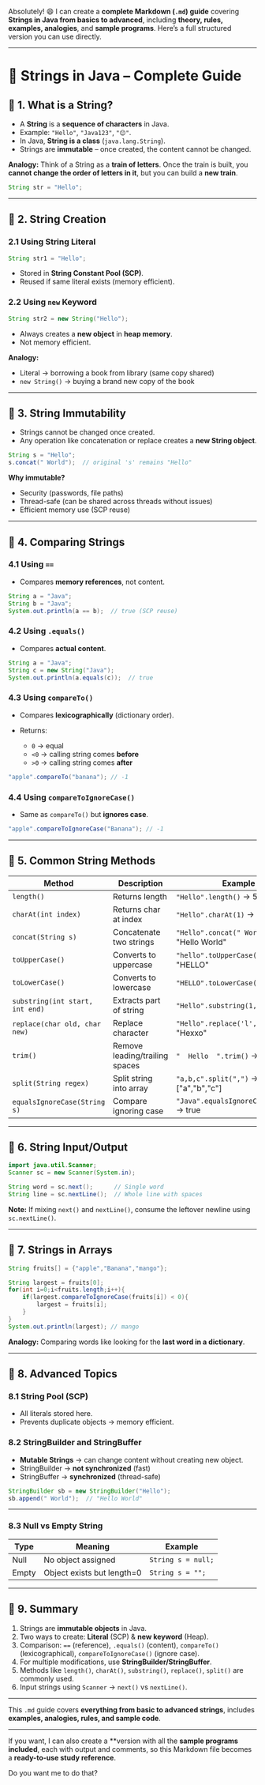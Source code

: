 Absolutely! 😄 I can create a **complete Markdown (`.md`) guide** covering **Strings in Java from basics to advanced**, including **theory, rules, examples, analogies**, and **sample programs**. Here’s a full structured version you can use directly.

---

# 📘 Strings in Java – Complete Guide

## 🔹 1. What is a String?

* A **String** is a **sequence of characters** in Java.
* Example: `"Hello"`, `"Java123"`, `"😊"`.
* In Java, **String is a class** (`java.lang.String`).
* Strings are **immutable** – once created, the content cannot be changed.

**Analogy:**
Think of a String as a **train of letters**. Once the train is built, you **cannot change the order of letters in it**, but you can build a **new train**.

```java
String str = "Hello";
```

---

## 🔹 2. String Creation

### 2.1 Using String Literal

```java
String str1 = "Hello";
```

* Stored in **String Constant Pool (SCP)**.
* Reused if same literal exists (memory efficient).

### 2.2 Using `new` Keyword

```java
String str2 = new String("Hello");
```

* Always creates a **new object** in **heap memory**.
* Not memory efficient.

**Analogy:**

* Literal → borrowing a book from library (same copy shared)
* `new String()` → buying a brand new copy of the book

---

## 🔹 3. String Immutability

* Strings cannot be changed once created.
* Any operation like concatenation or replace creates a **new String object**.

```java
String s = "Hello";
s.concat(" World");  // original 's' remains "Hello"
```

**Why immutable?**

* Security (passwords, file paths)
* Thread-safe (can be shared across threads without issues)
* Efficient memory use (SCP reuse)

---

## 🔹 4. Comparing Strings

### 4.1 Using `==`

* Compares **memory references**, not content.

```java
String a = "Java";
String b = "Java";
System.out.println(a == b);  // true (SCP reuse)
```

### 4.2 Using `.equals()`

* Compares **actual content**.

```java
String a = "Java";
String c = new String("Java");
System.out.println(a.equals(c));  // true
```

### 4.3 Using `compareTo()`

* Compares **lexicographically** (dictionary order).
* Returns:

    * `0` → equal
    * `<0` → calling string comes **before**
    * `>0` → calling string comes **after**

```java
"apple".compareTo("banana"); // -1
```

### 4.4 Using `compareToIgnoreCase()`

* Same as `compareTo()` but **ignores case**.

```java
"apple".compareToIgnoreCase("Banana"); // -1
```

---

## 🔹 5. Common String Methods

| Method                          | Description                    | Example                                    |
| ------------------------------- | ------------------------------ | ------------------------------------------ |
| `length()`                      | Returns length                 | `"Hello".length()` → 5                     |
| `charAt(int index)`             | Returns char at index          | `"Hello".charAt(1)` → 'e'                  |
| `concat(String s)`              | Concatenate two strings        | `"Hello".concat(" World")` → "Hello World" |
| `toUpperCase()`                 | Converts to uppercase          | `"hello".toUpperCase()` → "HELLO"          |
| `toLowerCase()`                 | Converts to lowercase          | `"HELLO".toLowerCase()` → "hello"          |
| `substring(int start, int end)` | Extracts part of string        | `"Hello".substring(1,4)` → "ell"           |
| `replace(char old, char new)`   | Replace character              | `"Hello".replace('l','x')` → "Hexxo"       |
| `trim()`                        | Remove leading/trailing spaces | `"  Hello  ".trim()` → "Hello"             |
| `split(String regex)`           | Split string into array        | `"a,b,c".split(",")` → \["a","b","c"]      |
| `equalsIgnoreCase(String s)`    | Compare ignoring case          | `"Java".equalsIgnoreCase("java")` → true   |

---

## 🔹 6. String Input/Output

```java
import java.util.Scanner;
Scanner sc = new Scanner(System.in);

String word = sc.next();      // Single word
String line = sc.nextLine();  // Whole line with spaces
```

**Note:** If mixing `next()` and `nextLine()`, consume the leftover newline using `sc.nextLine()`.

---

## 🔹 7. Strings in Arrays

```java
String fruits[] = {"apple","Banana","mango"};

String largest = fruits[0];
for(int i=0;i<fruits.length;i++){
    if(largest.compareToIgnoreCase(fruits[i]) < 0){
        largest = fruits[i];
    }
}
System.out.println(largest); // mango
```

**Analogy:** Comparing words like looking for the **last word in a dictionary**.

---

## 🔹 8. Advanced Topics

### 8.1 String Pool (SCP)

* All literals stored here.
* Prevents duplicate objects → memory efficient.

### 8.2 StringBuilder and StringBuffer

* **Mutable Strings** → can change content without creating new object.
* StringBuilder → **not synchronized** (fast)
* StringBuffer → **synchronized** (thread-safe)

```java
StringBuilder sb = new StringBuilder("Hello");
sb.append(" World");  // "Hello World"
```

---

### 8.3 Null vs Empty String

| Type  | Meaning                    | Example            |
| ----- | -------------------------- | ------------------ |
| Null  | No object assigned         | `String s = null;` |
| Empty | Object exists but length=0 | `String s = "";`   |

---

## 🔹 9. Summary

1. Strings are **immutable objects** in Java.
2. Two ways to create: **Literal** (SCP) & **new keyword** (Heap).
3. Comparison: `==` (reference), `.equals()` (content), `compareTo()` (lexicographical), `compareToIgnoreCase()` (ignore case).
4. For multiple modifications, use **StringBuilder/StringBuffer**.
5. Methods like `length()`, `charAt()`, `substring()`, `replace()`, `split()` are commonly used.
6. Input strings using `Scanner` → `next()` vs `nextLine()`.

---

This `.md` guide covers **everything from basic to advanced strings**, includes **examples, analogies, rules, and sample code**.

---

If you want, I can also create a \*\*version with all the **sample programs included**, each with output and comments, so this Markdown file becomes a **ready-to-use study reference**.

Do you want me to do that?

